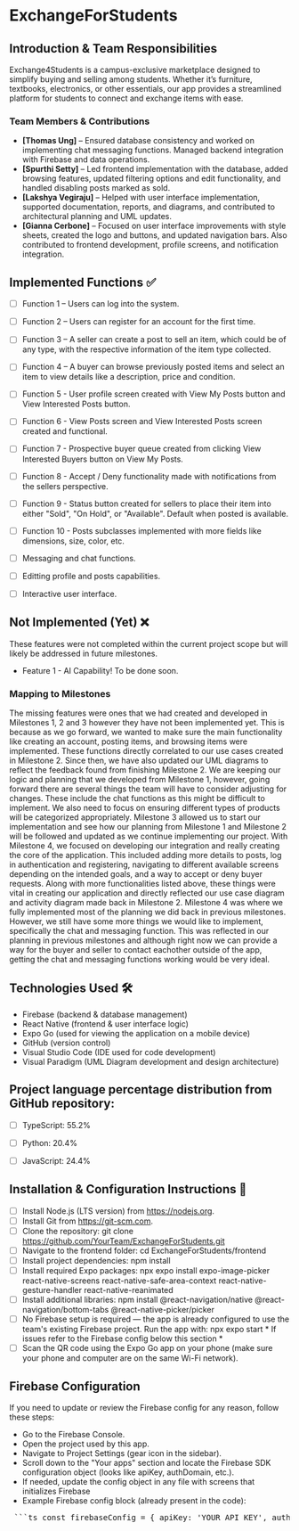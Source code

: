 # ExchangeForStudents


## Introduction & Team Responsibilities
Exchange4Students is a campus-exclusive marketplace designed to simplify buying and selling among students. Whether it’s furniture, textbooks, electronics, or other essentials, our app provides a streamlined platform for students to connect and exchange items with ease.


### Team Members & Contributions
- **[Thomas Ung]** –  Ensured database consistency and worked on implementing chat messaging functions. Managed backend integration with Firebase and data operations.
- **[Spurthi Setty]** – Led frontend implementation with the database, added browsing features, updated filtering options and edit functionality, and handled disabling posts marked as sold.
- **[Lakshya Vegiraju]** – Helped with user interface implementation, supported documentation, reports, and diagrams, and contributed to architectural planning and UML updates.
- **[Gianna Cerbone]** – Focused on user interface improvements with style sheets, created the logo and buttons, and updated navigation bars. Also contributed to frontend development, profile screens, and notification integration.


## Implemented Functions ✅
- [ ] Function 1 – Users can log into the system.
- [ ] Function 2 – Users can register for an account for the first time.
- [ ] Function 3 – A seller can create a post to sell an item, which could be of any type, with the respective information of the item type collected.
- [ ] Function 4 – A buyer can browse previously posted items and select an item to view details like a description, price and condition.
- [ ] Function 5 - User profile screen created with View My Posts button and View Interested Posts button.
- [ ] Function 6 - View Posts screen and View Interested Posts screen created and functional.
- [ ] Function 7 - Prospective buyer queue created from clicking View Interested Buyers button on View My Posts.
- [ ] Function 8 - Accept / Deny functionality made with notifications from the sellers perspective.
- [ ] Function 9 - Status button created for sellers to place their item into either "Sold", "On Hold", or "Available". Default when posted is available.
- [ ] Function 10 - Posts subclasses implemented with more fields like dimensions, size, color, etc.
- [ ] Messaging and chat functions.
- [ ] Editting profile and posts capabilities.
- [ ] Interactive user interface.


## Not Implemented (Yet) ❌
These features were not completed within the current project scope but will likely be addressed in future milestones.

- Feature 1 - AI Capability! To be done soon. 


### Mapping to Milestones
The missing features were ones that we had created and developed in Milestones 1, 2 and 3 however they have not been implemented yet. This is because as we go forward, we wanted to make sure the main functionality like creating an account, posting items, and browsing items were implemented. These functions directly correlated to our use cases created in Milestone 2. Since then, we have also updated our UML diagrams to reflect the feedback found from finishing Milestone 2. We are keeping our logic and planning that we developed from Milestone 1, however, going forward there are several things the team will have to consider adjusting for changes. These include the chat functions as this might be difficult to implement. We also need to focus on ensuring different types of products will be categorized appropriately. Milestone 3 allowed us to start our implementation and see how our planning from Milestone 1 and Milestone 2 will be followed and updated as we continue implementing our project.
With Milestone 4, we focused on developing our integration and really creating the core of the application. This included adding more details to posts, log in authentication and registering, navigating to different available screens depending on the intended goals, and a way to accept or deny buyer requests. Along with more functionalities listed above, these things were vital in creating our application and directly reflected our use case diagram and activity diagram made back in Milestone 2. Milestone 4 was where we fully implemented most of the planning we did back in previous milestones. However, we still have some more things we would like to implement, specifically the chat and messaging function. This was reflected in our planning in previous milestones and although right now we can provide a way for the buyer and seller to contact eachother outside of the app, getting the chat and messaging functions working would be very ideal. 


## Technologies Used 🛠️
- Firebase (backend & database management)
- React Native (frontend & user interface logic)
- Expo Go (used for viewing the application on a mobile device)
- GitHub (version control)
- Visual Studio Code (IDE used for code development)
- Visual Paradigm (UML Diagram development and design architecture) 


## Project language percentage distribution from GitHub repository:
- [ ]  TypeScript: 55.2% 
- [ ]  Python: 20.4% 
- [ ]  JavaScript: 24.4%


## Installation & Configuration Instructions 🚀
- [ ] Install Node.js (LTS version) from https://nodejs.org.
- [ ] Install Git from https://git-scm.com.
- [ ] Clone the repository: git clone https://github.com/YourTeam/ExchangeForStudents.git
- [ ] Navigate to the frontend folder: cd ExchangeForStudents/frontend
- [ ] Install project dependencies: npm install
- [ ] Install required Expo packages: npx expo install expo-image-picker react-native-screens react-native-safe-area-context react-native-gesture-handler react-native-reanimated
- [ ] Install additional libraries: npm install @react-navigation/native @react-navigation/bottom-tabs @react-native-picker/picker
- [ ] No Firebase setup is required — the app is already configured to use the team's existing Firebase project.
Run the app with: npx expo start * If issues refer to the Firebase config below this section * 
- [ ] Scan the QR code using the Expo Go app on your phone (make sure your phone and computer are on the same Wi-Fi network).

## Firebase Configuration
If you need to update or review the Firebase config for any reason, follow these steps:

- Go to the Firebase Console.
- Open the project used by this app.
- Navigate to Project Settings (gear icon in the sidebar).
- Scroll down to the "Your apps" section and locate the Firebase SDK configuration object (looks like apiKey, authDomain, etc.).
- If needed, update the config object in any file with screens that initializes Firebase
- Example Firebase config block (already present in the code):
<pre> ```ts const firebaseConfig = { apiKey: 'YOUR_API_KEY', authDomain: 'YOUR_AUTH_DOMAIN', projectId: 'YOUR_PROJECT_ID', storageBucket: 'YOUR_STORAGE_BUCKET', messagingSenderId: 'YOUR_MESSAGING_SENDER_ID', appId: 'YOUR_APP_ID', }; ``` </pre>
